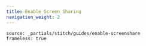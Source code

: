 ```yaml
---
title: Enable Screen Sharing
navigation_weight: 2
---
```


```tabbed_content
source: _partials/stitch/guides/enable-screenshare
frameless: true
```
